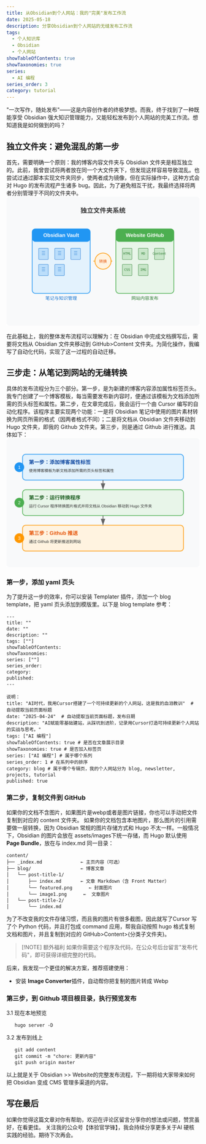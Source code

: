 ```yaml
---
title: 从Obsidian到个人网站：我的"完美"发布工作流
date: 2025-05-18
description: 分享Obsidian到个人网站的无缝发布工作流
tags:
  - 个人知识库
  - Obsidian
  - 个人网站
showTableOfContents: true
showTaxonomies: true
series:
  - AI 编程
series_order: 3
category: tutorial
---
```

"一次写作，随处发布"——这是内容创作者的终极梦想。而我，终于找到了一种既能享受 Obsidian 强大知识管理能力，又能轻松发布到个人网站的完美工作流。想知道我是如何做到的吗？

## 独立文件夹：避免混乱的第一步

首先，需要明确一个原则：我的博客内容文件夹与 Obsidian 文件夹是相互独立的。此前，我曾尝试将两者放在同一个大文件夹下，但发现这样容易导致混乱。也尝试过通过脚本实现文件夹同步，使两者成为镜像，但在实际操作中，这种方式会对 Hugo 的发布流程产生诸多 bug。因此，为了避免相互干扰，我最终选择将两者分别管理于不同的文件夹中。
![独立文件夹](独立文件夹.svg)

在此基础上，我的整体发布流程可以理解为：在 Obsidian 中完成文档撰写后，需要将文档从 Obsidian 文件夹移动到 GitHub>Content 文件夹。为简化操作，我编写了自动化代码，实现了这一过程的自动迁移。
## 三步走：从笔记到网站的无缝转换
具体的发布流程分为三个部分。第一步，是为新建的博客内容添加属性标签页头。我专门创建了一个博客模板，每当需要发布新内容时，便通过该模板为文档添加所需的页头标签和属性。第二步，在文章完成后，我会运行一个由 Cursor 编写的自动化程序。该程序主要实现两个功能：一是将 Obsidian 笔记中使用的图片素材转换为网页所需的格式（因两者格式不同）；二是将文档从 Obsidian 文件夹移动到 Hugo 文件夹，即我的 Github 文件夹。第三步，则是通过 Github 进行推送。具体如下：
![博客发布流程](博客发布流程.svg)

### 第一步，添加 yaml 页头
为了提升这一步的效率，你可以安装 Templater 插件，添加一个 blog template，把 yaml 页头添加到模版里。以下是 blog template 参考：
```
---
title: "" 
date: "" 
description: "" 
tags: [""]
showTableOfContents: 
showTaxonomies: 
series: [""]
series_order: 
category:
published:
---

说明：
title: "AI时代，我用Cursor搭建了一个可持续更新的个人网站，这是我的血泪教训"  # 自动提取当前页面标题
date: "2025-04-24"  # 自动提取当前页面标题，发布日期
description: "AI赋能零基础建站，从踩坑到进阶，记录用Cursor打造可持续更新个人网站的实战与思考。" 
tags: ["AI 编程"] 
showTableOfContents: true # 是否在文章展示目录
showTaxonomies: true # 是否加入标签页
series: ["AI 编程"] # 属于哪个系列
series_order: 1 # 在系列中的排序
category: blog # 属于哪个专辑页，我的个人网站分为 blog, newsletter, projects, tutorial
published: true
```

### 第二步，复制文件到 GitHub
如果你的文档不含图片，如果图片是webp或者是图片链接，你也可以手动把文件复制到对应的 content 文件夹。
如果你的文档包含本地图片，那么图片的引用需要做一层转换，因为 Obsidian 常规的图片存储方式和 Hugo 不太一样。一般情况下，Obsidian 的图片会放在 assets/images下统一存储，而 Hugo 默认使用 **Page Bundle**，放在与 index.md 同一目录：

```
content/
├── _index.md              ← 主页内容（可选）
├── blog/                  ← 博客文章
│   └── post-title-1/
│       ├── index.md       ← 文章 Markdown（含 Front Matter）
│       └── featured.png      ← 封面图片
│       └── image1.png      ←  文章图片
│   └── post-title-2/
│       └── index.md
```
为了不改变我的文件存储习惯，而且我的图片有很多截图，因此就写了Cursor 写了个 Python 代码，并且打包成 command 应用，帮我自动按照 hugo 格式复制文档和图片，并且复制到对应的 GitHub>Content>{分类子文件夹}。

> [!NOTE] 额外福利
> 如果你需要这个程序及代码，在公众号后台留言"发布代码"，即可获得详细完整的代码。

后来，我发现一个更佳的解决方案，推荐搭建使用：
- 安装 **Image Converter**插件，自动帮你把复制的图片转成 Webp
### 第三步，到 Github 项目根目录，执行预览发布
3.1 现在本地预览
```
   hugo server -D
```
3.2 发布到线上
```
   git add content
   git commit -m "chore: 更新内容"
   git push origin master
```

以上就是关于 Obsidian >> Website的完整发布流程，下一期将给大家带来如何把 Obsidian 变成 CMS 管理多渠道的内容。
## 写在最后

如果你觉得这篇文章对你有帮助，欢迎在评论区留言分享你的想法或问题，赞赏虽好，在看更佳。
关注我的公众号【体验官学锋】，我会持续分享更多关于AI 硬核实践的经验。期待下次再会。
